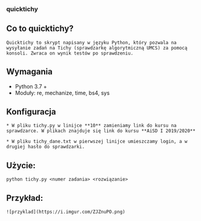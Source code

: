 ### quicktichy

## Co to quicktichy?

    Quicktichy to skrypt napisany w języku Python, który pozwala na wysyłanie zadań na Tichy (sprawdzarkę algorytmiczną UMCS) za pomocą konsoli. Zwraca on wynik testów po sprawdzeniu.
## Wymagania
   * Python 3.7 +
   * Moduły: re, mechanize, time, bs4, sys

## Konfiguracja

    * W pliku tichy.py w linijce **10** zamieniamy link do kursu na sprawdzarce. W plikach znajduje się link do kursu **AiSD I 2019/2020**
    
    * W pliku tichy_dane.txt w pierwszej linijce umieszczamy login, a w drugiej hasło do sprawdzarki.

## Użycie:
    python tichy.py <numer zadania> <rozwiązanie>
## Przykład:

    ![przyklad](https://i.imgur.com/ZJZnuPO.png)